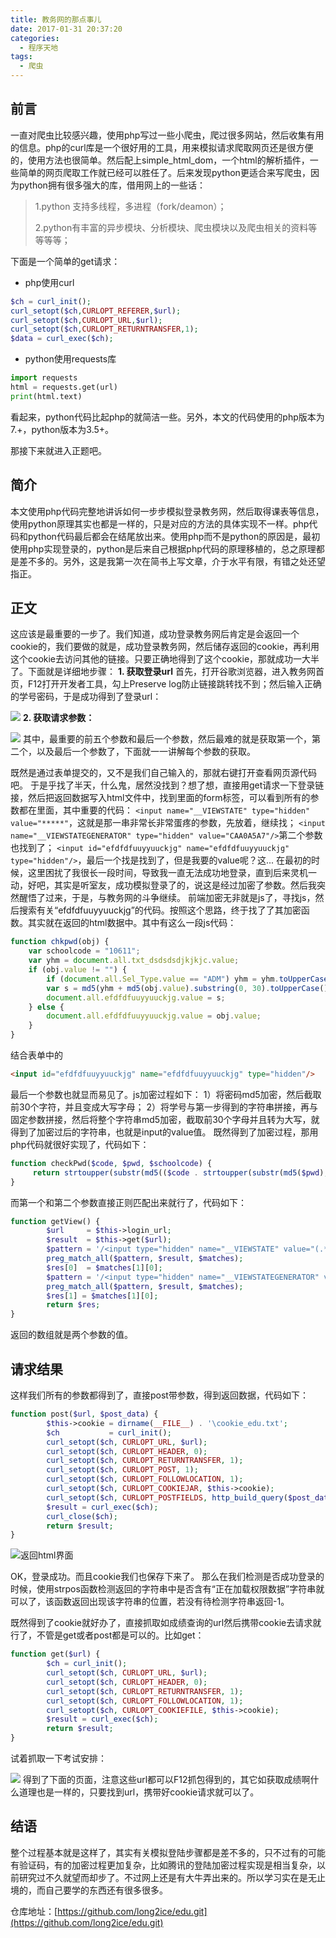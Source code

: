 ```yaml
---
title: 教务网的那点事儿
date: 2017-01-31 20:37:20
categories: 
  - 程序天地
tags: 
  - 爬虫
---
```

## 前言
一直对爬虫比较感兴趣，使用php写过一些小爬虫，爬过很多网站，然后收集有用的信息。php的curl库是一个很好用的工具，用来模拟请求爬取网页还是很方便的，使用方法也很简单。然后配上simple_html_dom，一个html的解析插件，一些简单的网页爬取工作就已经可以胜任了。后来发现python更适合来写爬虫，因为python拥有很多强大的库，借用网上的一些话：
> 1.python 支持多线程，多进程（fork/deamon）；
>
> 2.python有丰富的异步模块、分析模块、爬虫模块以及爬虫相关的资料等等等等；

下面是一个简单的get请求：

*   php使用curl
```php
$ch = curl_init();
curl_setopt($ch,CURLOPT_REFERER,$url);
curl_setopt($ch,CURLOPT_URL,$url);
curl_setopt($ch,CURLOPT_RETURNTRANSFER,1);
$data = curl_exec($ch);
```
*   python使用requests库
```python
import requests
html = requests.get(url)
print(html.text)
```

看起来，python代码比起php的就简洁一些。另外，本文的代码使用的php版本为7.+，python版本为3.5+。

那接下来就进入正题吧。
## 简介
本文使用php代码完整地讲诉如何一步步模拟登录教务网，然后取得课表等信息，使用python原理其实也都是一样的，只是对应的方法的具体实现不一样。php代码和python代码最后都会在结尾放出来。使用php而不是python的原因是，最初使用php实现登录的，python是后来自己根据php代码的原理移植的，总之原理都是差不多的。另外，这是我第一次在简书上写文章，介于水平有限，有错之处还望指正。
## 正文
这应该是最重要的一步了。我们知道，成功登录教务网后肯定是会返回一个cookie的，我们要做的就是，成功登录教务网，然后储存返回的cookie，再利用这个cookie去访问其他的链接。只要正确地得到了这个cookie，那就成功一大半了。下面就是详细地步骤：
**1. 获取登录url**
首先，打开谷歌浏览器，进入教务网首页，F12打开开发者工具，勾上Preserve log防止链接跳转找不到；然后输入正确的学号密码，于是成功得到了登录url：

![](http://upload-images.jianshu.io/upload_images/1719413-b3df643e122e3c63.png?imageMogr2/auto-orient/strip%7CimageView2/2/w/1240)
**2. 获取请求参数：**

![](http://upload-images.jianshu.io/upload_images/1719413-cc07b90ffcd6bfab.png?imageMogr2/auto-orient/strip%7CimageView2/2/w/1240)
其中，最重要的前五个参数和最后一个参数，然后最难的就是获取第一个，第二个，以及最后一个参数了，下面就一一讲解每个参数的获取。

既然是通过表单提交的，又不是我们自己输入的，那就右键打开查看网页源代码吧。
于是乎找了半天，什么鬼，居然没找到？想了想，直接用get请求一下登录链接，然后把返回数据写入html文件中，找到里面的form标签，可以看到所有的参数都在里面，其中重要的代码：
`<input name="__VIEWSTATE" type="hidden" value="*****"`，这就是那一串非常长非常蛋疼的参数，先放着，继续找；
`<input name="__VIEWSTATEGENERATOR" type="hidden" value="CAA0A5A7"/>`第二个参数也找到了；
`<input id="efdfdfuuyyuuckjg" name="efdfdfuuyyuuckjg" type="hidden"/>`，最后一个找是找到了，但是我要的value呢？这...
在最初的时候，这里困扰了我很长一段时间，导致我一直无法成功地登录，直到后来灵机一动，好吧，其实是听室友，成功模拟登录了的，说这是经过加密了参数。然后我突然醒悟了过来，于是，与教务网的斗争继续。
前端加密无非就是js了，寻找js，然后搜索有关“efdfdfuuyyuuckjg”的代码。按照这个思路，终于找了了其加密函数。其实就在返回的html数据中。其中有这么一段js代码：
```js
function chkpwd(obj) {
    var schoolcode = "10611";
    var yhm = document.all.txt_dsdsdsdjkjkjc.value;
    if (obj.value != "") {
        if (document.all.Sel_Type.value == "ADM") yhm = yhm.toUpperCase();
        var s = md5(yhm + md5(obj.value).substring(0, 30).toUpperCase() + schoolcode).substring(0, 30).toUpperCase();
        document.all.efdfdfuuyyuuckjg.value = s;
    } else {
        document.all.efdfdfuuyyuuckjg.value = obj.value;
    }
}
```
结合表单中的
```html
<input id="efdfdfuuyyuuckjg" name="efdfdfuuyyuuckjg" type="hidden"/>
```
最后一个参数也就显而易见了。js加密过程如下：
1）将密码md5加密，然后截取前30个字符，并且变成大写字母；
2）将学号与第一步得到的字符串拼接，再与固定参数拼接，然后将整个字符串md5加密，截取前30个字母并且转为大写，就得到了加密过后的字符串，也就是input的value值。
既然得到了加密过程，那用php代码就很好实现了，代码如下：
```php
function checkPwd($code, $pwd, $schoolcode) {
     return strtoupper(substr(md5(($code . strtoupper(substr(md5($pwd), 0, 30)) . $schoolcode)), 0, 30));
}
```
而第一个和第二个参数直接正则匹配出来就行了，代码如下：
```php
function getView() {
        $url     = $this->login_url;
        $result  = $this->get($url);
        $pattern = '/<input type="hidden" name="__VIEWSTATE" value="(.*?)" \/>/is';
        preg_match_all($pattern, $result, $matches);
        $res[0]  = $matches[1][0];
        $pattern = '/<input type="hidden" name="__VIEWSTATEGENERATOR" value="(.*?)" \/>/is';
        preg_match_all($pattern, $result, $matches);
        $res[1] = $matches[1][0];
        return $res;
}
```
返回的数组就是两个参数的值。
## 请求结果
这样我们所有的参数都得到了，直接post带参数，得到返回数据，代码如下：
```php
function post($url, $post_data) {
        $this->cookie = dirname(__FILE__) . '\cookie_edu.txt';
        $ch           = curl_init();
        curl_setopt($ch, CURLOPT_URL, $url);
        curl_setopt($ch, CURLOPT_HEADER, 0);
        curl_setopt($ch, CURLOPT_RETURNTRANSFER, 1);
        curl_setopt($ch, CURLOPT_POST, 1);
        curl_setopt($ch, CURLOPT_FOLLOWLOCATION, 1);
        curl_setopt($ch, CURLOPT_COOKIEJAR, $this->cookie);
        curl_setopt($ch, CURLOPT_POSTFIELDS, http_build_query($post_data));
        $result = curl_exec($ch);
        curl_close($ch);
        return $result;
}
```
![返回html界面](http://upload-images.jianshu.io/upload_images/1719413-aa5e05272cb58cd3.png?imageMogr2/auto-orient/strip%7CimageView2/2/w/1240)

OK，登录成功。而且cookie我们也保存下来了。
那么在我们检测是否成功登录的时候，使用strpos函数检测返回的字符串中是否含有“正在加载权限数据”字符串就可以了，该函数返回出现该字符串的位置，若没有待检测字符串返回-1。

既然得到了cookie就好办了，直接抓取如成绩查询的url然后携带cookie去请求就行了，不管是get或者post都是可以的。比如get：
```php
function get($url) {
        $ch = curl_init();
        curl_setopt($ch, CURLOPT_URL, $url);
        curl_setopt($ch, CURLOPT_HEADER, 0);
        curl_setopt($ch, CURLOPT_RETURNTRANSFER, 1);
        curl_setopt($ch, CURLOPT_FOLLOWLOCATION, 1);
        curl_setopt($ch, CURLOPT_COOKIEFILE, $this->cookie);
        $result = curl_exec($ch);
        return $result;
}
```
试着抓取一下考试安排：

![](http://upload-images.jianshu.io/upload_images/1719413-03de26164d9c3e0f.png?imageMogr2/auto-orient/strip%7CimageView2/2/w/1240)
得到了下面的页面，注意这些url都可以F12抓包得到的，其它如获取成绩啊什么道理也是一样的，只要找到url，携带好cookie请求就可以了。
## 结语
整个过程基本就是这样了，其实有关模拟登陆步骤都是差不多的，只不过有的可能有验证码，有的加密过程更加复杂，比如腾讯的登陆加密过程实现是相当复杂，以前研究过不久就望而却步了。不过网上还是有大牛弄出来的。所以学习实在是无止境的，而自己要学的东西还有很多很多。

仓库地址：[https://github.com/long2ice/edu.git](https://github.com/long2ice/edu.git)
